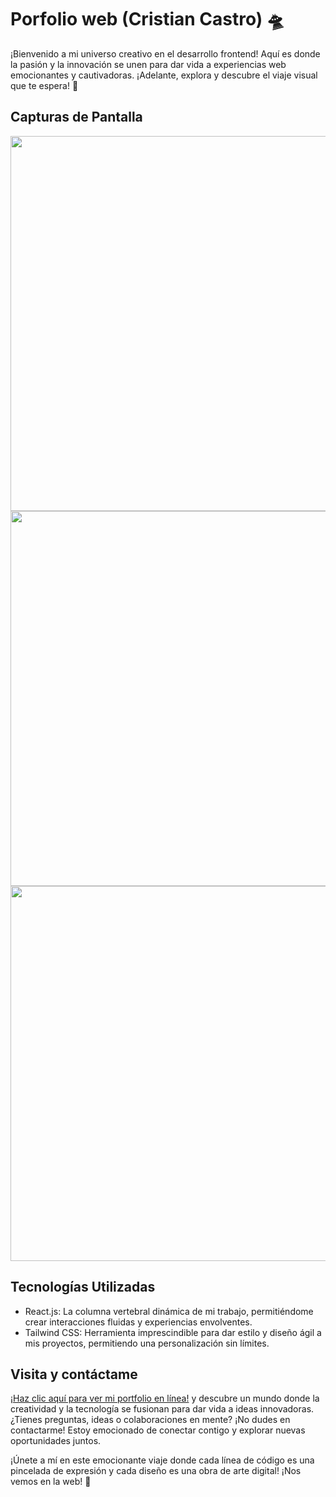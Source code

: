 # Porfolio web (Cristian Castro) 🛸 
¡Bienvenido a mi universo creativo en el desarrollo frontend! Aquí es donde la pasión y la innovación se unen para dar vida a experiencias web emocionantes y cautivadoras. ¡Adelante, explora y descubre el viaje visual que te espera! 🌟


## Capturas de Pantalla
<img align="center" width="600" src="https://github.com/Cristian-DW/layout/blob/main/porfolio-ones.JPG" />
<img align="center" width="600" src="https://github.com/Cristian-DW/layout/blob/main/porfolio-one.JPG" />
<img align="center" width="600" src="https://github.com/Cristian-DW/layout/blob/main/Poroflio-two.JPG" />

## Tecnologías Utilizadas

- React.js: La columna vertebral dinámica de mi trabajo, permitiéndome crear interacciones fluidas y experiencias envolventes.
- Tailwind CSS: Herramienta imprescindible para dar estilo y diseño ágil a mis proyectos, permitiendo una personalización sin límites.

## Visita y contáctame  

[¡Haz clic aquí para ver mi portfolio en línea!](https://cristiancastro.netlify.app/) y descubre un mundo donde la creatividad y la tecnología se fusionan para dar vida a ideas innovadoras. ¿Tienes preguntas, ideas o colaboraciones en mente? ¡No dudes en contactarme! Estoy emocionado de conectar contigo y explorar nuevas oportunidades juntos.

¡Únete a mí en este emocionante viaje donde cada línea de código es una pincelada de expresión y cada diseño es una obra de arte digital! ¡Nos vemos en la web! 🤩




